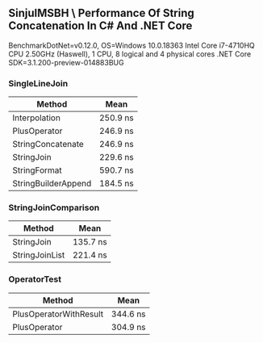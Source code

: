 ## SinjulMSBH \\ Performance Of String Concatenation In C# And .NET Core


BenchmarkDotNet=v0.12.0, OS=Windows 10.0.18363
Intel Core i7-4710HQ CPU 2.50GHz (Haswell), 1 CPU, 8 logical and 4 physical cores
.NET Core SDK=3.1.200-preview-014883BUG 

### SingleLineJoin
| Method | Mean |
|---|---|
| Interpolation | 250.9 ns | 
| PlusOperator | 246.9 ns |
| StringConcatenate | 246.9 ns |
| StringJoin | 229.6 ns |
| StringFormat | 590.7 ns | 
| StringBuilderAppend | 184.5 ns |

### StringJoinComparison
| Method | Mean |
|---|---|
| StringJoin | 135.7 ns | 
| StringJoinList | 221.4 ns |

### OperatorTest  
| Method | Mean |
|---|---|
| PlusOperatorWithResult | 344.6 ns | 
| PlusOperator | 304.9 ns |